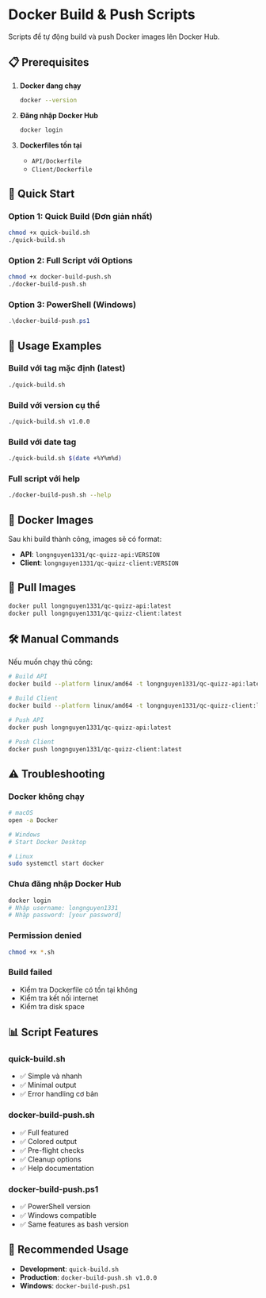 # Docker Build & Push Scripts

Scripts để tự động build và push Docker images lên Docker Hub.

## 📋 Prerequisites

1. **Docker đang chạy**
   ```bash
   docker --version
   ```

2. **Đăng nhập Docker Hub**
   ```bash
   docker login
   ```

3. **Dockerfiles tồn tại**
   - `API/Dockerfile`
   - `Client/Dockerfile`

## 🚀 Quick Start

### Option 1: Quick Build (Đơn giản nhất)
```bash
chmod +x quick-build.sh
./quick-build.sh
```

### Option 2: Full Script với Options
```bash
chmod +x docker-build-push.sh
./docker-build-push.sh
```

### Option 3: PowerShell (Windows)
```powershell
.\docker-build-push.ps1
```

## 📝 Usage Examples

### Build với tag mặc định (latest)
```bash
./quick-build.sh
```

### Build với version cụ thể
```bash
./quick-build.sh v1.0.0
```

### Build với date tag
```bash
./quick-build.sh $(date +%Y%m%d)
```

### Full script với help
```bash
./docker-build-push.sh --help
```

## 🐳 Docker Images

Sau khi build thành công, images sẽ có format:

- **API**: `longnguyen1331/qc-quizz-api:VERSION`
- **Client**: `longnguyen1331/qc-quizz-client:VERSION`

## 🔧 Pull Images

```bash
docker pull longnguyen1331/qc-quizz-api:latest
docker pull longnguyen1331/qc-quizz-client:latest
```

## 🛠️ Manual Commands

Nếu muốn chạy thủ công:

```bash
# Build API
docker build --platform linux/amd64 -t longnguyen1331/qc-quizz-api:latest -f API/Dockerfile .

# Build Client
docker build --platform linux/amd64 -t longnguyen1331/qc-quizz-client:latest -f Client/Dockerfile .

# Push API
docker push longnguyen1331/qc-quizz-api:latest

# Push Client
docker push longnguyen1331/qc-quizz-client:latest
```

## ⚠️ Troubleshooting

### Docker không chạy
```bash
# macOS
open -a Docker

# Windows
# Start Docker Desktop

# Linux
sudo systemctl start docker
```

### Chưa đăng nhập Docker Hub
```bash
docker login
# Nhập username: longnguyen1331
# Nhập password: [your password]
```

### Permission denied
```bash
chmod +x *.sh
```

### Build failed
- Kiểm tra Dockerfile có tồn tại không
- Kiểm tra kết nối internet
- Kiểm tra disk space

## 📊 Script Features

### quick-build.sh
- ✅ Simple và nhanh
- ✅ Minimal output
- ✅ Error handling cơ bản

### docker-build-push.sh
- ✅ Full featured
- ✅ Colored output
- ✅ Pre-flight checks
- ✅ Cleanup options
- ✅ Help documentation

### docker-build-push.ps1
- ✅ PowerShell version
- ✅ Windows compatible
- ✅ Same features as bash version

## 🎯 Recommended Usage

- **Development**: `quick-build.sh`
- **Production**: `docker-build-push.sh v1.0.0`
- **Windows**: `docker-build-push.ps1`
